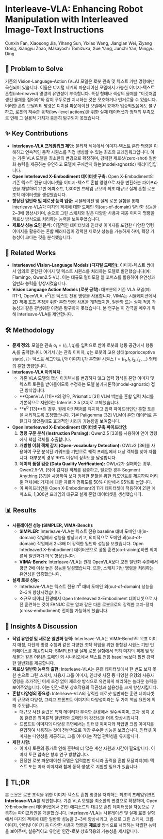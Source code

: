 # Interleave-VLA: Enhancing Robot Manipulation with Interleaved Image-Text Instructions

Cunxin Fan, Xiaosong Jia, Yihang Sun, Yixiao Wang, Jianglan Wei, Ziyang Gong, Xiangyu Zhao, Masayoshi Tomizuka, Xue Yang, Junchi Yan, Mingyu Ding

## 🧩 Problem to Solve

기존의 Vision-Language-Action (VLA) 모델은 로봇 관측 및 텍스트 기반 명령에만 국한되어 있습니다. 이들은 디지털 세계의 파운데이션 모델에서 가능한 이미지-텍스트 혼합(interleaved) 명령의 유연성이 부족합니다. 특정 형태나 색상의 물체를 "이것처럼 생긴 물체를 집어라"와 같이 구두로만 지시하는 것은 모호하거나 번거로울 수 있습니다. 이러한 혼합 모달리티 명령은 디지털 파운데이션 모델에서 효과가 입증되었음에도 불구하고, 로봇의 저수준 동작(low-level actions)을 위한 실제 데이터셋과 정책의 부족으로 인해 그 실용적 가치가 충분히 탐구되지 못했습니다.

## ✨ Key Contributions

- **Interleave-VLA 프레임워크 제안:** 물리적 세계에서 이미지-텍스트 혼합 명령을 이해하고 연속적인 동작 시퀀스를 직접 생성할 수 있는 최초의 프레임워크입니다. 이는 기존 VLA 모델을 최소한의 변경으로 확장하며, 강력한 제로샷(zero-shot) 일반화 능력을 제공하는 유연하고 모델에 구애받지 않는(model-agnostic) 패러다임입니다.
- **Open Interleaved X-Embodiment 데이터셋 구축:** Open X-Embodiment의 기존 텍스트 전용 데이터셋을 이미지-텍스트 혼합 명령으로 자동 변환하는 파이프라인을 개발하여 21만 에피소드, 1,300만 프레임 규모의 최초 대규모 실제 혼합 로봇 조작 데이터셋을 생성했습니다.
- **향상된 일반화 및 제로샷 능력 입증:** 시뮬레이션 및 실제 로봇 실험을 통해 Interleave-VLA가 미지의 객체에 대한 도메인 외(out-of-domain) 일반화 성능을 2~3배 향상시키며, 손으로 그린 스케치와 같은 다양한 사용자 제공 이미지 명령을 제로샷 방식으로 처리하는 능력을 보여주었습니다.
- **제로샷 성능 요인 분석:** 이질적인 데이터셋과 인터넷 이미지를 포함한 다양한 명령 이미지를 활용하는 혼합 패러다임이 강력한 제로샷 성능을 가능하게 하며, 확장 가능성이 크다는 것을 분석했습니다.

## 📎 Related Works

- **Interleaved Vision-Language Models (디지털 도메인):** 이미지-텍스트 쌍에서 임의로 혼합된 이미지 및 텍스트 시퀀스를 처리하는 모델로 발전했습니다(예: Flamingo, Qwen2.5-VL). 이는 대규모 멀티모달 웹 코퍼스를 활용하여 유연성과 일반화 능력을 향상시켰습니다.
- **Vision Language Action Models (로봇 공학):** 대부분의 기존 VLA 모델(예: RT-1, OpenVLA, $\pi^0$)은 텍스트 전용 명령을 사용합니다. VIMA는 시뮬레이션에서 2D 객체 포즈 추정을 위한 혼합 명령 사용을 개척했지만, 일반화 또는 실제 적용 가능성과 같은 광범위한 이점은 탐구하지 못했습니다. 본 연구는 이 간극을 메우기 위해 Interleave-VLA를 제안합니다.

## 🛠️ Methodology

- **문제 정의:** 모델은 관측 $o_t = (I_t, I, q)$를 입력으로 받아 로봇의 행동 공간에서 행동 $A_t$를 출력합니다. 여기서 $I_t$는 관측 이미지, $q$는 로봇의 고유 상태(proprioceptive state), $I$는 텍스트 세그먼트 $l_i$와 이미지 $I_i$가 혼합된 시퀀스 $I = (l_1, I_1, l_2, I_2, ...)$ 형태의 혼합 명령입니다.
- **Interleave-VLA 아키텍처:**
  - 기존 VLA 모델의 핵심 아키텍처를 변경하지 않고 입력 형식을 혼합 이미지 및 텍스트 토큰을 받아들이도록 수정하는 모델 불가지론적(model-agnostic) 접근 방식입니다.
  - **OpenVLA [11]**의 경우, Prismatic [31] VLM 백본을 혼합 입력 처리를 기본적으로 지원하는 InternVL2.5 [24]로 교체했습니다.
  - **$\pi^0$ [13]**의 경우, 원래 아키텍처를 유지하고 입력 파이프라인만 혼합 토큰을 처리하도록 조정했습니다. 기본 Paligemma [32] VLM이 혼합 데이터로 훈련되지 않았음에도 효과적인 처리가 가능함을 보여줍니다.
- **Open Interleaved X-Embodiment 데이터셋 구축 파이프라인:**
  1. **명령 구문 분석 (Instruction Parsing):** Qwen2.5 [33]를 사용하여 언어 명령에서 핵심 객체를 추출합니다.
  2. **개방형 어휘 객체 감지 (Open-vocabulary Detection):** OWLv2 [36]를 사용하여 구문 분석된 키워드를 기반으로 궤적 프레임에서 대상 객체를 찾아 자릅니다. 대부분의 경우 99% 이상의 정확도를 달성합니다.
  3. **데이터 품질 검증 (Data Quality Verification):** OWLv2가 실패하는 경우, Qwen2.5-VL [5]이 감지된 객체를 검증하고, 필요한 경우 Segment Anything [37]을 사용하여 보다 정확한 분할을 위한 키포인트를 제공하여 어려운 객체(예: 가지)에 대한 자르기 정확도를 50% 미만에서 95%로 높입니다.
  - 이 파이프라인을 Open X-Embodiment의 11개 데이터셋에 적용하여 21만 에피소드, 1,300만 프레임의 대규모 실제 혼합 데이터셋을 생성했습니다.

## 📊 Results

- **시뮬레이션 성능 (SIMPLER, VIMA-Bench):**
  - **SIMPLER:** Interleave-VLA는 텍스트 전용 baseline 대비 도메인 내(in-domain) 작업에서 성능을 향상시키고, 의미적으로 도메인 외(out-of-domain) 작업에서 2~3배 더 강력한 일반화 성능을 보였습니다. Open Interleaved X-Embodiment 데이터셋으로 공동 훈련(co-training)하면 의미론적 일반화가 더욱 향상됩니다.
  - **VIMA-Bench:** Interleave-VLA는 원래 OpenVLA보다 모든 일반화 수준에서 평균 2배 이상 높은 성능을 달성했습니다. 또한, 스케치 기반 명령을 처리하는 유연성을 입증했습니다.
- **실제 로봇 성능:**
  - Interleave-VLA는 텍스트 전용 $\pi^0$ 대비 도메인 외(out-of-domain) 성능을 2~3배 향상시켰습니다.
  - 소규모 데이터 환경에서 Open Interleaved X-Embodiment 데이터셋으로 사전 훈련하는 것이 FANUC 로봇 암과 같은 다른 로봇으로의 강력한 교차-장치(cross-embodiment) 전이를 가능하게 했습니다.

## 🧠 Insights & Discussion

- **작업 유연성 및 새로운 일반화 능력:** Interleave-VLA는 VIMA-Bench의 목표 이미지 매칭, 다단계 명령 수행과 같은 다양한 조작 작업을 위한 통합된 시퀀스 기반 인터페이스를 제공합니다. SIMPLER 및 실제 로봇 실험에서 특히 미지의 객체 및 방해물과 같은 어려운 도메인 외 시나리오에서 텍스트 전용 baseline보다 훨씬 강력한 일반화를 제공합니다.
- **제로샷 일반화 능력의 출현:** Interleave-VLA는 훈련 데이터셋에서 한 번도 보지 못한 손으로 그린 스케치, 사용자 크롭 이미지, 인터넷 사진 등 다양한 유형의 사용자 명령을 추가적인 미세 조정 없이 제로샷 방식으로 유연하게 처리하는 놀라운 능력을 보여주었습니다. 이는 인간-로봇 상호작용의 직관성과 실용성을 크게 향상시킵니다.
- **혼합 다양성의 중요성:** Interleave-VLA의 강력한 제로샷 일반화는 훈련 데이터셋의 규모와 다양성, 그리고 프롬프트 이미지의 다양성이라는 두 가지 핵심 요인에 의해 주도됩니다.
  - 대규모 사전 훈련은 특히 데이터가 부족한 환경에서 필수적이며, 교차-장치 공동 훈련은 의미론적 일반화와 도메인 외 강건성을 더욱 향상시킵니다.
  - 프롬프트 이미지의 다양성 측면에서는 인터넷 이미지와 작업별 크롭 이미지를 혼합하여 사용하는 것이 전반적으로 가장 우수한 성능을 보였습니다. 인터넷 이미지는 다양성을 제공하고, 크롭 이미지는 작업 관련성을 유지합니다.
- **제한 사항:**
  - 이미지 토큰의 증가로 인해 훈련에 더 많은 계산 자원과 시간이 필요합니다. 이미지 토큰 압축은 향후 연구 방향입니다.
  - 진정한 로봇 파운데이션 모델은 입력뿐만 아니라 출력을 혼합 모달리티(예: 텍스트 또는 미래 이미지와 함께 동작 생성)로 지원할 필요가 있습니다.

## 📌 TL;DR

본 논문은 로봇 조작을 위한 이미지-텍스트 혼합 명령을 처리하는 최초의 프레임워크인 **Interleave-VLA**를 제안합니다. 기존 VLA 모델을 최소한의 변경으로 확장하며, Open X-Embodiment 데이터셋에서 21만 에피소드의 대규모 혼합 데이터셋을 자동으로 구축하는 파이프라인을 개발했습니다. Interleave-VLA는 시뮬레이션 및 실제 로봇 실험에서 미지의 객체에 대한 일반화 성능을 2~3배 향상시키고, 손으로 그린 스케치, 크롭 이미지, 인터넷 이미지 등 다양한 사용자 명령을 **제로샷** 방식으로 처리하는 탁월한 능력을 보여주며, 실용적이고 유연한 인간-로봇 상호작용의 가능성을 제시합니다.
